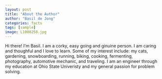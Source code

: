```yaml
---
layout: post
title: "About the Author"
author: "Basil de Jong"
categories: facts
tags: [sample]
image: L1000258.jpg
---
```


Hi there! I'm Basil. I am a corky, easy going and ginuine person. I am caring and thoughful and I love to learn. Some of my interest include: my cats, gardening, snowboarding, running, biking, cooking, fermenting, photography, automotive mechanic, and traveling. I am an engineer through my education at Ohio State Univeristy and my general passion for problem solving. 
